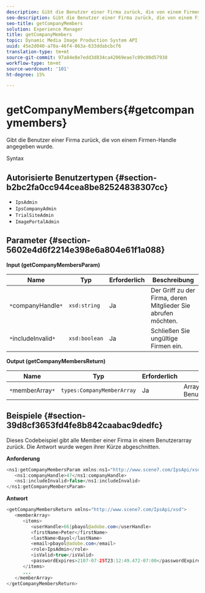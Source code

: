 ```yaml
---
description: Gibt die Benutzer einer Firma zurück, die von einem Firmen-Handle angegeben wurde.
seo-description: Gibt die Benutzer einer Firma zurück, die von einem Firmen-Handle angegeben wurde.
seo-title: getCompanyMembers
solution: Experience Manager
title: getCompanyMembers
topic: Dynamic Media Image Production System API
uuid: 45e2d040-a70a-46f4-863a-633ddabcbcf6
translation-type: tm+mt
source-git-commit: 97a84e8e7edd3d834ca42069eae7c09c00d57938
workflow-type: tm+mt
source-wordcount: '101'
ht-degree: 15%

---
```



# getCompanyMembers{#getcompanymembers}

Gibt die Benutzer einer Firma zurück, die von einem Firmen-Handle angegeben wurde.

Syntax

## Autorisierte Benutzertypen {#section-b2bc2fa0cc944cea8be82524838307cc}

* `IpsAdmin`
* `IpsCompanyAdmin`
* `TrialSiteAdmin`
* `ImagePortalAdmin`

## Parameter {#section-5602e4d6f2214e398e6a804e61f1a088}

**Input (getCompanyMembersParam)**

| Name | Typ | Erforderlich | Beschreibung |
|---|---|---|---|
| `*`companyHandle`*` | `xsd:string` | Ja | Der Griff zu der Firma, deren Mitglieder Sie abrufen möchten. |
| `*`includeInvalid`*` | `xsd:boolean` | Ja | Schließen Sie ungültige Firmen ein. |

**Output (getCompanyMembersReturn)**

| Name | Typ | Erforderlich | Beschreibung |
|---|---|---|---|
| `*`memberArray`*` | `types:CompanyMemberArray` | Ja | Array von Benutzermitgliedschaften. |

## Beispiele {#section-39d8cf3653fd4fe8b842caabac9dedfc}

Dieses Codebeispiel gibt alle Member einer Firma in einem Benutzerarray zurück. Die Antwort wurde wegen ihrer Kürze abgeschnitten.

**Anforderung**

```java
<ns1:getCompanyMembersParam xmlns:ns1="http://www.scene7.com/IpsApi/xsd">
   <ns1:companyHandle>47</ns1:companyHandle>
   <ns1:includeInvalid>false</ns1:includeInvalid>
</ns1:getCompanyMembersParam>
```

**Antwort**

```java
<getCompanyMembersReturn xmlns="http://www.scene7.com/IpsApi/xsd">
   <memberArray>
      <items>
         <userHandle>66|pbayol@adobe.com</userHandle>
         <firstName>Peter</firstName>
         <lastName>Bayol</lastName>
         <email>pbayol@adobe.com</email>
         <role>IpsAdmin</role>
         <isValid>true</isValid>
         <passwordExpires>2107-07-25T23:12:49.472-07:00</passwordExpires>
      </items>
      ...
   </memberArray>
</getCompanyMembersReturn>
```

